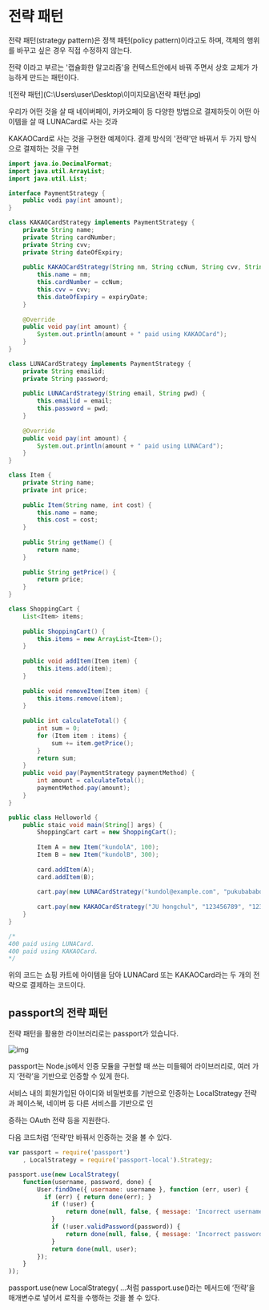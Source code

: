 # 전략 패턴



전략 패턴(strategy pattern)은 정책 패턴(policy pattern)이라고도 하며, 객체의 행위를 바꾸고 싶은 경우 직접 수정하지 않는다.

전략 이라고 부르는 '캡슐화한 알고리즘'을 컨텍스트안에서 바꿔 주면서 상호 교체가 가능하게 만드는 패턴이다.



![전략 패턴](C:\Users\user\Desktop\이미지모음\전략 패턴.jpg)



우리가 어떤 것을 살 때 네이버페이, 카카오페이 등 다양한 방법으로 결제하듯이 어떤 아이템을 살 때 LUNACard로 사는 것과

KAKAOCard로 사는 것을 구현한 예제이다. 결제 방식의 '전략'만 바꿔서 두 가지 방식으로 결제하는 것을 구현



```java
import java.io.DecimalFormat;
import java.util.ArrayList;
import java.util.List;

interface PaymentStrategy {
    public vodi pay(int amount);
}

class KAKAOCardStrategy implements PaymentStrategy {
    private String name;
    private String cardNumber;
    private String cvv;
    private String dateOfExpiry;
    
    public KAKAOCardStrategy(String nm, String ccNum, String cvv, String expiryDate) {
        this.name = nm;
        this.cardNumber = ccNum;
        this.cvv = cvv;
        this.dateOfExpiry = expiryDate;
    }
    
    @Override
    public void pay(int amount) {
        System.out.println(amount + " paid using KAKAOCard");
    }
}

class LUNACardStrategy implements PaymentStrategy {
    private String emailid;
    private String password;
    
    public LUNACardStrategy(String email, String pwd) {
        this.emailid = email;
        this.password = pwd;
    }
    
    @Override
    public void pay(int amount) {
        System.out.println(amount + " paid using LUNACard");
    }
}

class Item {
    private String name;
    private int price;
    
    public Item(String name, int cost) {
        this.name = name;
        this.cost = cost;
    }
    
    public String getName() {
        return name;
    }
    
    public String getPrice() {
        return price;
    }
}

class ShoppingCart {
    List<Item> items;
    
    public ShoppingCart() {
        this.items = new ArrayList<Item>();
    }
    
    public void addItem(Item item) {
        this.items.add(item);
    }
    
    public void removeItem(Item item) {
        this.items.remove(item);
    }
    
    public int calculateTotal() {
        int sum = 0;
        for (Item item : items) {
            sum += item.getPrice();
        }
        return sum;
    }
    public void pay(PaymentStrategy paymentMethod) {
        int amount = calculateTotal();
        paymentMethod.pay(amount);
    }
}

public class Helloworld {
    public staic void main(String[] args) {
        ShoppingCart cart = new ShoppingCart();
        
        Item A = new Item("kundolA", 100);
        Item B = new Item("kundolB", 300);
        
        card.addItem(A);
        card.addItem(B);
        
        cart.pay(new LUNACardStrategy("kundol@example.com", "pukubababo"));
        
        cart.pay(new KAKAOCardStrategy("JU hongchul", "123456789", "123", "12/01"));
    }
}

/*
400 paid using LUNACard.
400 paid using KAKAOCard.
*/
```

 

위의 코드는 쇼핑 카트에 아이템을 담아 LUNACard 또는 KAKAOCard라는 두 개의 전략으로 결제하는 코드이다.



## passport의 전략 패턴

전략 패턴을 활용한 라이브러리로는 passport가 있습니다.



![img](https://thebook.io/img/080326/033.jpg)

passport는 Node.js에서 인증 모듈을 구현할 때 쓰는 미들웨어 라이브러리로, 여러 가지 ‘전략’을 기반으로 인증할 수 있게 한다. 

서비스 내의 회원가입된 아이디와 비밀번호를 기반으로 인증하는 LocalStrategy 전략과 페이스북, 네이버 등 다른 서비스를 기반으로 인

증하는 OAuth 전략 등을 지원한다.

다음 코드처럼 ‘전략’만 바꿔서 인증하는 것을 볼 수 있다.



```javascript
var passport = require('passport')
    , LocalStrategy = require('passport-local').Strategy;

passport.use(new LocalStrategy(
    function(username, password, done) {
        User.findOne({ username: username }, function (err, user) {
          if (err) { return done(err); }
            if (!user) {
                return done(null, false, { message: 'Incorrect username.' });
            }
            if (!user.validPassword(password)) {
                return done(null, false, { message: 'Incorrect password.' });
            }
            return done(null, user);
        });
    }
));

```

passport.use(new LocalStrategy( ...처럼 passport.use()라는 메서드에 ‘전략’을 매개변수로 넣어서 로직을 수행하는 것을 볼 수 있다.